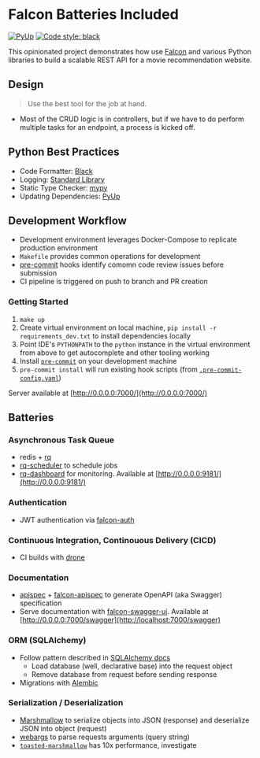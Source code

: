 # Falcon Batteries Included

[![PyUp](https://pyup.io/repos/github/alysivji/falcon-batteries-included/shield.svg)](https://pyup.io/account/repos/github/alysivji/falcon-batteries-included/) [![Code style: black](https://img.shields.io/badge/code%20style-black-000000.svg)](https://github.com/ambv/black)

This opinionated project demonstrates how use [Falcon](https://github.com/falconry/falcon) and various Python libraries to build a scalable REST API for a movie recommendation website.

## Design

> Use the best tool for the job at hand.

* Most of the CRUD logic is in controllers, but if we have to do perform multiple tasks for an endpoint, a process is kicked off.

## Python Best Practices

* Code Formatter: [Black](https://github.com/ambv/black)
* Logging: [Standard Library](https://docs.python.org/3/library/logging.html)
* Static Type Checker: [mypy](https://mypy.readthedocs.io/en/latest/index.html)
* Updating Dependencies: [PyUp](https://pyup.io/)

## Development Workflow

* Development environment leverages Docker-Compose to replicate production environment
* `Makefile` provides common operations for development
* [pre-commit](https://pre-commit.com/) hooks identify comomn code review issues before submission
* CI pipeline is triggered on push to branch and PR creation

### Getting Started

1. `make up`
2. Create virtual environment on local machine, `pip install -r requirements_dev.txt` to install dependencies locally
3. Point IDE's `PYTHONPATH` to the `python` instance in the virtual environment from above to get autocomplete and other tooling working
4. Install [`pre-commit`](https://pre-commit.com/) on your development machine
5. `pre-commit install` will run existing hook scripts (from [`.pre-commit-config.yaml`](https://github.com/alysivji/falcon-batteries-included/blob/master/.pre-commit-config.yaml))

Server available at [http://0.0.0.0:7000/](http://0.0.0.0:7000/)

## Batteries

### Asynchronous Task Queue

* redis + [rq](https://github.com/rq/rq)
* [rq-scheduler](https://github.com/rq/rq-scheduler) to schedule jobs
* [rq-dashboard](https://github.com/eoranged/rq-dashboard) for monitoring. Available at [http://0.0.0.0:9181/](http://0.0.0.0:9181/)

### Authentication

* JWT authentication via [falcon-auth](https://github.com/loanzen/falcon-auth)

### Continuous Integration, Continouous Delivery (CICD)

* CI builds with [drone](https://drone.io/)

### Documentation

* [apispec](https://github.com/marshmallow-code/apispec) + [falcon-apispec](https://github.com/alysivji/falcon-apispec) to generate OpenAPI (aka Swagger) specification
* Serve documentation with [falcon-swagger-ui](https://github.com/rdidyk/falcon-swagger-ui). Available at [http://0.0.0.0:7000/swagger](http://localhost:7000/swagger)

### ORM (SQLAlchemy)

* Follow pattern described in [SQLAlchemy docs](http://docs.sqlalchemy.org/en/latest/orm/session_basics.html#when-do-i-construct-a-session-when-do-i-commit-it-and-when-do-i-close-it)
  * Load database (well, declarative base) into the request object
  * Remove database from request before sending response
* Migrations with [Alembic](http://alembic.zzzcomputing.com/en/latest/)

### Serialization / Deserialization

* [Marshmallow](https://github.com/marshmallow-code/marshmallow) to serialize objects into JSON (response) and deserialize JSON into object (request)
* [webargs](https://github.com/sloria/webargs) to parse requests arguments (query string)
* [`toasted-marshmallow`](https://github.com/lyft/toasted-marshmallow) has 10x performance, investigate
